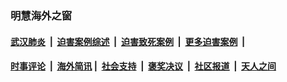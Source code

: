 
### 明慧海外之窗

####  [武汉肺炎](indexes/365.md?t=07071700) &nbsp;|&nbsp;  [迫害案例综述](indexes/328.md?t=07071700) &nbsp;|&nbsp; [迫害致死案例](indexes/277.md?t=07071700)  &nbsp;|&nbsp; [更多迫害案例](indexes/81.md?t=07071700)  &nbsp;|&nbsp; 
####  [时事评论](indexes/19.md?t=07071700) &nbsp;|&nbsp; [海外简讯](indexes/245.md?t=07071700)&nbsp;|&nbsp;  [社会支持](indexes/140.md?t=07071700) &nbsp;|&nbsp; [褒奖决议](indexes/282.md?t=07071700) &nbsp;|&nbsp; [社区报道](indexes/91.md?t=07071700)  &nbsp;|&nbsp; [天人之间](indexes/78.md?t=07071700) 

